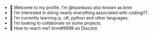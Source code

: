 - 👋 Welcome to my profile, I’m @kyanbasu also known as bnm
- 👀 I’m interested in doing nearly everything associated with coding/IT.
- 🌱 I’m currently learning js, c#, python and other languages.
- 🎈 I’m looking to collaborate on some projects.
- 📧 How to reach me? bnm#9999 on Discord.

<!---
these are comments
⭐⭐⭐  kyanbasu/kyanbasu is a special repository: its README.md will appear on your profile! 
--->
